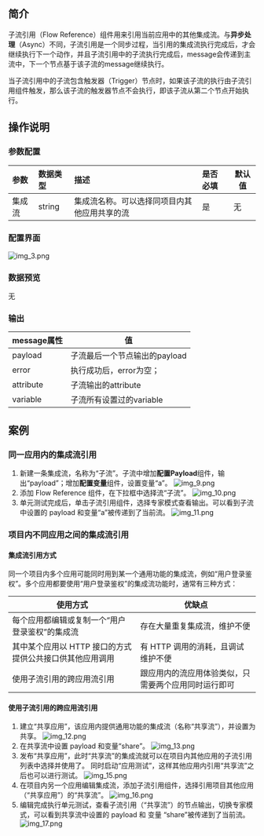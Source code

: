 ## 简介

子流引用（Flow Reference）组件用来引用当前应用中的其他集成流。与**异步处理**（Async）不同，子流引用是一个同步过程，当引用的集成流执行完成后，才会继续执行下一个动作，并且子流引用中的子流执行完成后，message会传递到主流中，下一个节点基于该子流的message继续执行。

当子流引用中的子流包含触发器（Trigger）节点时，如果该子流的执行由子流引用组件触发，那么该子流的触发器节点不会执行，即该子流从第二个节点开始执行。

## 操作说明

### 参数配置

| 参数  | 数据类型   | 描述                     | 是否必填 | 默认值 |
|:----|:-------|:-----------------------|:-----|-----|
| 集成流 | string | 集成流名称。可以选择同项目内其他应用共享的流 | 是    | 无   |

### 配置界面

![img_3.png](https://qcloudimg.tencent-cloud.cn/raw/c0148087ee991060b3d081b8d68a9667.png)

### 数据预览
无

### 输出

| message属性 | 值                  |
|-----------|--------------------|
| payload   | 子流最后一个节点输出的payload |
| error     | 执行成功后，error为空；     |
| attribute | 子流输出的attribute     |
| variable  | 子流所有设置过的variable   |

## 案例

### 同一应用内的集成流引用

1. 新建一条集成流，名称为“子流”。子流中增加**配置Payload**组件，输出“payload”；增加**配置变量**组件，设置变量“a”。
![img_9.png](https://qcloudimg.tencent-cloud.cn/raw/f90b71cc6302c422f4aa56b1685fa48d.png)
2. 添加 Flow Reference 组件，在下拉框中选择流“子流”。
![img_10.png](https://qcloudimg.tencent-cloud.cn/raw/17c50dcda0bf1ddd61930cdeb5534e38.png)
3. 单元测试完成后，单击子流引用组件，选择专家模式查看输出。可以看到子流中设置的 payload 和变量“a”被传递到了当前流。
![img_11.png](https://qcloudimg.tencent-cloud.cn/raw/8f6e2011b54d703d2a8ef94511a1ba7f.png)


### 项目内不同应用之间的集成流引用
#### 集成流引用方式
同一个项目内多个应用可能同时用到某一个通用功能的集成流，例如“用户登录鉴权”。多个应用都要使用“用户登录鉴权”的集成流功能时，通常有三种方式：

| 使用方式 | 优缺点 | 
|---------|---------|
| 每个应用都编辑或复制一个“用户登录鉴权”的集成流 | 存在大量重复集成流，维护不便 |
| 其中某个应用以 HTTP 接口的方式提供公共接口供其他应用调用 | 有 HTTP 调用的消耗，且调试维护不便 |
| 使用子流引用的跨应用流引用 | 跟应用内的流应用体验类似，只需要两个应用同时运行即可 |

#### 使用子流引用的跨应用流引用
1. 建立“共享应用”，该应用内提供通用功能的集成流（名称“共享流”），并设置为共享。
	![img_12.png](https://qcloudimg.tencent-cloud.cn/raw/cab5e848cd68648a282632093caf0763.png)
2. 在共享流中设置 payload 和变量“share”。
	![img_13.png](https://qcloudimg.tencent-cloud.cn/raw/3d47cbb0945a1a55033ac00f0e562189.png)
3. 发布“共享应用”，此时“共享流”的集成流就可以在项目内其他应用的子流引用列表中选择并使用了。
同时启动“应用测试”，这样其他应用内引用“共享流”之后也可以进行测试。
	![img_15.png](https://qcloudimg.tencent-cloud.cn/raw/00cdfa3ae121f163380fd4cff88ad806.png)
4. 在项目内另一个应用编辑集成流，添加子流引用组件，选择引用项目其他应用（“共享应用”）的“共享流”。
	![img_16.png](https://qcloudimg.tencent-cloud.cn/raw/df8e72df8fc930bd8e2e2a16f8cb018d.png)
5. 编辑完成执行单元测试，查看子流引用（“共享流”）的节点输出，切换专家模式，可以看到共享流中设置的 payload 和 变量 “share”被传递到了当前流。
	![img_17.png](https://qcloudimg.tencent-cloud.cn/raw/b8095d87b1dccebbc10bcda9d1796327.png)

       
